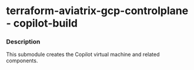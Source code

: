 # terraform-aviatrix-gcp-controlplane - copilot-build

### Description
This submodule creates the Copilot virtual machine and related components.